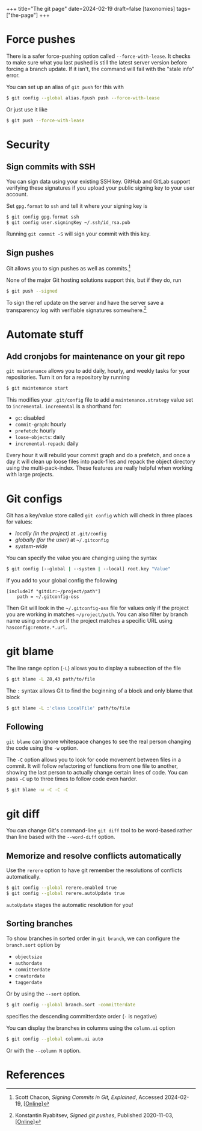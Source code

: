 +++
title="The git page"
date=2024-02-19
draft=false
[taxonomies]
tags=["the-page"]
+++

# Force pushes

There is a safer force-pushing option called `--force-with-lease`.
It checks to make sure what you last pushed is still the latest server version before forcing a branch update.
If it isn't, the command will fail with the "stale info" error.

You can set up an alias of `git push` for this with

```sh
$ git config --global alias.fpush push --force-with-lease
```

Or just use it like

```sh
$ git push --force-with-lease
```

# Security

## Sign commits with SSH

You can sign data using your existing SSH key.
GitHub and GitLab support verifying these signatures if you upload your public signing key to your user account.

Set `gpg.format` to `ssh` and tell it where your signing key is

```sh
$ git config gpg.format ssh
$ git config user.signingKey ~/.ssh/id_rsa.pub
```

Running `git commit -S` will sign your commit with this key.

## Sign pushes

Git allows you to sign pushes as well as commits.[^ChaconSign]

None of the major Git hosting solutions support this, but if they do, run

```sh
$ git push --signed
```

To sign the ref update on the server and have the server save a transparency log with verifiable signatures somewhere.[^Ryabitsev]

# Automate stuff

## Add cronjobs for maintenance on your git repo

`git maintenance` allows you to add daily, hourly, and weekly tasks for your repositories.
Turn it on for a repository by running

```sh
$ git maintenance start
```

This modifies your `.git/config` file to add a `maintenance.strategy` value set to `incremental`.
`incremental` is a shorthand for:

- `gc`: disabled
- `commit-graph`: hourly
- `prefetch`: hourly
- `loose-objects`: daily
- `incremental-repack`: daily

Every hour it will rebuild your commit graph and do a prefetch, and once a day it will clean up loose files into pack-files and repack the object directory using the multi-pack-index.
These features are really helpful when working with large projects.


# Git configs

Git has a key/value store called `git config` which will check in three places for values:

- _locally (in the project)_ at `.git/config`
- _globally (for the user)_ at `~/.gitconfig`
- _system-wide_

You can specify the value you are changing using the syntax

```sh
$ git config [--global | --system | --local] root.key "Value"
```

If you add to your global config the following

```
[includeIf "gitdir:~/project/path"]
    path = ~/.gitconfig-oss
```

Then Git will look in the `~/.gitconfig-oss` file for values only if the project you are working in matches `~/project/path`.
You can also filter by branch name using `onbranch` or if the project matches a specific URL using `hasconfig:remote.*.url`.


# git blame

The line range option (`-L`) allows you to display a subsection of the file

```sh
$ git blame -L 28,43 path/to/file
```

The `:` syntax allows Git to find the beginning of a block and only blame that block

```sh
$ git blame -L :'class LocalFile' path/to/file
```


## Following

`git blame` can ignore whitespace changes to see the real person changing the code using the `-w` option.

The `-C` option allows you to look for code movement between files in a commit.
It will follow refactoring of functions from one file to another, showing the last person to actually change certain lines of code.
You can pass `-C` up to three times to follow code even harder.

```sh
$ git blame -w -C -C -C
```


# git diff

You can change Git's command-line `git diff` tool to be word-based rather than line based with the `--word-diff` option.


## Memorize and resolve conflicts automatically

Use the `rerere` option to have git remember the resolutions of conflicts automatically.

```sh
$ git config --global rerere.enabled true
$ git config --global rerere.autoUpdate true
```

`autoUpdate` stages the automatic resolution for you!


## Sorting branches

To show branches in sorted order in `git branch`, we can configure the `branch.sort` option by

- `objectsize`
- `authordate`
- `committerdate`
- `creatordate`
- `taggerdate`

Or by using the `--sort` option.

```sh
$ git config --global branch.sort -committerdate
```

specifies the descending committerdate order (`-` is negative)

You can display the branches in columns using the `column.ui` option

```sh
$ git config --global column.ui auto
```

Or with the `--column N` option.

# References

[^Chacon]: Scott Chacon, _Git Tips and Tricks_, Published 2024-02-14, [[Online]](https://blog.gitbutler.com/git-tips-and-tricks/)

[^ChaconSign]: Scott Chacon, _Signing Commits in Git, Explained_, Accessed 2024-02-19, [[Online]](https://blog.gitbutler.com/signing-commits-in-git-explained/)

[^Ryabitsev]: Konstantin Ryabitsev, _Signed git pushes_, Published 2020-11-03, [[Online]](https://people.kernel.org/monsieuricon/signed-git-pushes)

[^GitConfig]: The Git Project, _git-config Documentation_, Version 2.43.2, [[Online]](https://git-scm.com/docs/git-config)

[^StoleePacked]: Derrick Stolee, _Git's database internals I: packed object store_, Published 2022-08-29, [[Online]](https://github.blog/2022-08-29-gits-database-internals-i-packed-object-store/)
